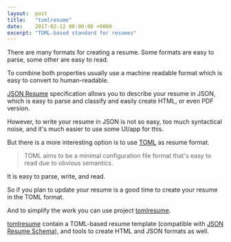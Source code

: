 ```yaml
---
layout:  post
title:   "tomlresume"
date:    2017-02-12 00:00:00 +0000
excerpt: "TOML-based standard for resumes"
---
```


There are many formats for creating a resume.
Some formats are easy to parse, some other are easy to read.

To combine both properties usually use a machine readable format which is easy to convert to human-readable.

[JSON Resume] specification allows you to describe your resume in JSON, which is easy to parse and classify and easily create HTML, or even PDF version.

However, to write your resume in JSON is not so easy, too much syntactical noise, and it's much easier to use some UI/app for this.

But there is a more interesting option is to use [TOML] as resume format.

> TOML aims to be a minimal configuration file format that's easy to read due to obvious semantics.

It is easy to parse, write, and read.

So if you plan to update your resume is a good time to create your resume in the TOML format.

And to simplify the work you can use project [tomlresume].

[tomlresume] contain a TOML-based resume template (compatible with [JSON Resume Schema]), and tools to create HTML and JSON formats as well.


[JSON Resume]: https://jsonresume.org
[TOML]: https://github.com/toml-lang/toml
[tomlresume]: https://github.com/sprql/tomlresume
[JSON Resume Schema]: https://github.com/jsonresume/resume-schema